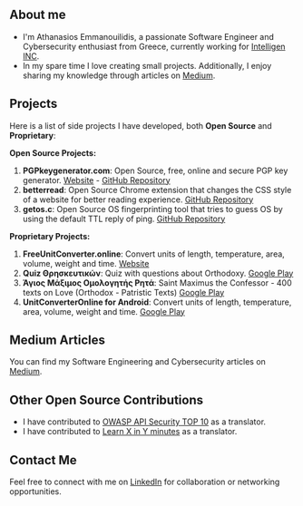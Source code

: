 ## About me

- I'm Athanasios Emmanouilidis, a passionate Software Engineer and Cybersecurity enthusiast from Greece, currently working for [Intelligen INC](https://www.intelligen.com).
- In my spare time I love creating small projects. Additionally, I enjoy sharing my knowledge through articles on [Medium](https://medium.com/@emmandev).


## Projects

Here is a list of side projects I have developed, both **Open Source** and **Proprietary**:

**Open Source Projects:**
1. **PGPkeygenerator.com**: Open Source, free, online and secure PGP key generator. [Website](https://pgpkeygenerator.com) - [GitHub Repository](https://github.com/athanasiosem/pgpkeygenerator.com)
2. **betterread**: Open Source Chrome extension that changes the CSS style of a website for better reading experience. [GitHub Repository](https://github.com/athanasiosem/betterread)
3. **getos.c**: Open Source OS fingerprinting tool that tries to guess OS by using the default TTL reply of ping. [GitHub Repository](https://github.com/athanasiosem/getos.c)

**Proprietary Projects:**
1. **FreeUnitConverter.online**: Convert units of length, temperature, area, volume, weight and time. [Website](https://freeunitconverter.online)
2. **Quiz Θρησκευτικών**: Quiz with questions about Orthodoxy. [Google Play](https://play.google.com/store/apps/details?id=io.github.athanasiosem.religiousKnowledgeQuiz&hl=el&gl=US)
3. **Άγιος Μάξιμος Ομολογητής Ρητά**: Saint Maximus the Confessor - 400 texts on Love (Orthodox - Patristic Texts) [Google Play](https://play.google.com/store/apps/details?id=io.github.athanasiosem.agiosmaximos400kefalaiaperiagapis&hl=el&gl=US)
4. **UnitConverterOnline for Android**: Convert units of length, temperature, area, volume, weight and time. [Google Play](https://play.google.com/store/apps/details?id=online.freeunitconverter&hl=en_US&gl=US)

## Medium Articles

You can find my Software Engineering and Cybersecurity articles on [Medium](https://medium.com/@emmandev). 

## Other Open Source Contributions

- I have contributed to [OWASP API Security TOP 10](https://owasp.org/API-Security/editions/2019/el-gr/0x00-header/) as a translator.
- I have contributed to [Learn X in Y minutes](https://learnxinyminutes.com/docs/el-gr/json-gr/) as a translator.

## Contact Me

Feel free to connect with me on [LinkedIn](https://www.linkedin.com/in/athanasiosem/) for collaboration or networking opportunities.
